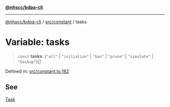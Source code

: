 [**@nhscc/bdpa-cli**](../../../README.md)

***

[@nhscc/bdpa-cli](../../../README.md) / [src/constant](../README.md) / tasks

# Variable: tasks

> `const` **tasks**: (`"all"` \| `"initialize"` \| `"ban"` \| `"prune"` \| `"simulate"` \| `"backup"`)[]

Defined in: [src/constant.ts:182](https://github.com/nhscc/bdpa-cli/blob/c94db553ec39d857ac60551d2e8f859ed5e499b8/src/constant.ts#L182)

## See

[Task](Task.md)
